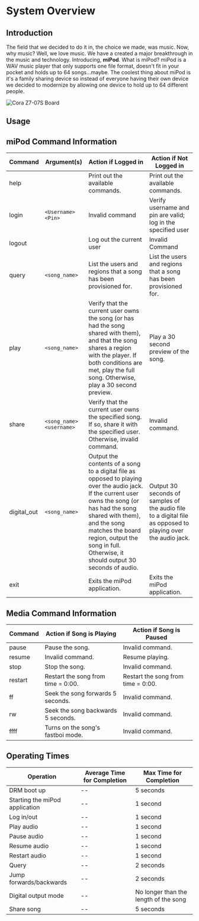 # System Overview

## Introduction

The field that we decided to do it in, the choice we made, was music. Now, why music? Well, we love music. We have a created a major breakthrough in the music and technology. Introducing, **miPod**. What is miPod? miPod is a WAV music player that only supports one file format, doesn't fit in your pocket and holds up to 64 songs...maybe. The coolest thing about miPod is it's a family sharing device so instead of everyone having their own device we decided to modernize by allowing one device to hold up to 64 different people.


![Cora Z7-07S Board](/board.png)

## Usage

## miPod Command Information

Command | Argument(s) | Action if Logged in | Action if Not Logged in
---|---|---|---
help | | Print out the available commands. | Print out the available commands.
login | `<Username> <Pin>` | Invalid command | Verify username and pin are valid; log in the specified user
logout | | Log out the current user | Invalid Command
query | `<song_name>` | List the users and regions that a song has been provisioned for. | List the users and regions that a song has been provisioned for.
play | `<song_name>` | Verify that the current user owns the song (or has had the song shared with them), and that the song shares a region with the player. If both conditions are met, play the full song. Otherwise, play a 30 second preview. | Play a 30 second preview of the song.
share | `<song_name> <username>` | Verify that the current user owns the specified song. If so, share it with the specified user. Otherwise, invalid command. | Invalid command.
digital_out | `<song_name>` | Output the contents of a song to a digital file as opposed to playing over the audio jack. If the current user owns the song (or has had the song shared with them), and the song matches the board region, output the song in full. Otherwise, it should output 30 seconds of audio. | Output 30 seconds of samples of the audio file to a digital file as opposed to playing over the audio jack.
exit | | Exits the miPod application. | Exits the miPod application.

## Media Command Information
Command | Action if Song is Playing | Action if Song is Paused
---|---|---
pause | Pause the song. | Invalid command.
resume | Invalid command. | Resume playing.
stop | Stop the song. | Invalid command.
restart | Restart the song from time = 0:00. | Restart the song from time = 0:00.
ff | Seek the song forwards 5 seconds. | Invalid command.
rw | Seek the song backwards 5 seconds. | Invalid command.
ffff | Turns on the song's fastboi mode. | Invalid command.


## Operating Times

Operation | Average Time for Completion | Max Time for Completion
--- | --- | ---
DRM boot up | -- | 5 seconds
Starting the miPod application | -- | 1 second
Log in/out | -- | 1 second
Play audio | -- | 1 second
Pause audio | -- | 1 second
Resume audio | -- | 1 second
Restart audio | -- | 1 second
Query | -- | 2 seconds
Jump forwards/backwards | -- | 2 seconds
Digital output mode | -- | No longer than the length of the song
Share song | -- | 5 seconds